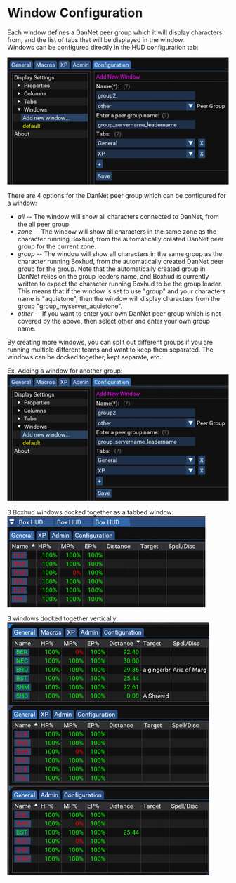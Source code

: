 # Window Configuration

Each window defines a DanNet peer group which it will display characters from, and the list of tabs that will be displayed in the window.  
Windows can be configured directly in the HUD configuration tab:

![](../../images/boxhud/addwindow.png)

There are 4 options for the DanNet peer group which can be configured for a window:  

- *all* -- The window will show all characters connected to DanNet, from the all peer group.  
- *zone* -- The window will show all characters in the same zone as the character running Boxhud, from the automatically created DanNet peer group for the current zone.  
- *group* -- The window will show all characters in the same group as the character running Boxhud, from the automatically created DanNet peer group for the group. Note that the automatically created group in DanNet relies on the group leaders name, and Boxhud is currently written to expect the character running Boxhud to be the group leader. This means that if the window is set to use "group" and your characters name is "aquietone", then the window will display characters from the group "group_myserver_aquietone".  
- *other* -- If you want to enter your own DanNet peer group which is not covered by the above, then select other and enter your own group name.


By creating more windows, you can split out different groups if you are running multiple different teams and want to keep them separated. The windows can be docked together, kept separate, etc.:

Ex. Adding a window for another group:  
![](../../images/boxhud/addgroup2window.png)

3 Boxhud windows docked together as a tabbed window:  
![](../../images/boxhud/docktabs.png)

3 windows docked together vertically:  
![](../../images/boxhud/dockvert.png)
